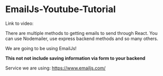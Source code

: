 # EmailJs-Youtube-Tutorial

Link to video: 

There are multiple methods to getting emails to send through React. You can use Nodemailer, use express backend methods and so many others. 

We are going to be using EmailJs!

**This not not include saving information via form to your backend**

Service we are using: https://www.emailjs.com/

